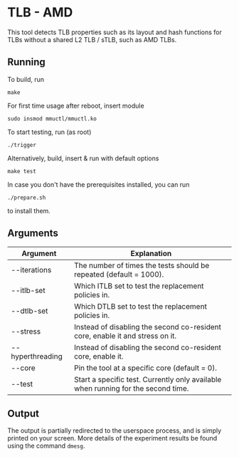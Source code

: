 # TLB - AMD

This tool detects TLB properties such as its layout and hash functions for TLBs without a shared L2 TLB / sTLB, such as AMD TLBs.

## Running
To build, run

```
make
```

For first time usage after reboot, insert module
```
sudo insmod mmuctl/mmuctl.ko
```

To start testing, run (as root)

```
./trigger
```

Alternatively, build, insert & run with default options 

```
make test
```

In case you don't have the prerequisites installed, you can run

```
./prepare.sh
```

to install them.

## Arguments

| Argument  | Explanation |
| ------------- | ------------- |
| --iterations  | The number of times the tests should be repeated (default = 1000).  |
| --itlb-set  | Which ITLB set to test the replacement policies in.  |
| --dtlb-set  | Which DTLB set to test the replacement policies in.  |
| --stress  | Instead of disabling the second co-resident core, enable it and stress on it.  |
| --hyperthreading  | Instead of disabling the second co-resident core, enable it.  |
| --core  | Pin the tool at a specific core (default = 0).  |
| --test  | Start a specific test. Currently only available when running for the second time.  |

## Output
The output is partially redirected to the userspace process, and is simply printed on your screen.
More details of the experiment results be found using the command `dmesg`.
